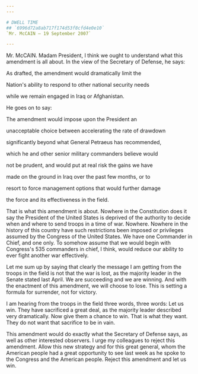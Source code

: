 ```yaml
---
---

# DWELL TIME
## `6996d72a8ab717f174d53f8cfd4e0e10`
`Mr. McCAIN — 19 September 2007`

---
```



Mr. McCAIN. Madam President, I think we ought to understand what this 
amendment is all about. In the view of the Secretary of Defense, he 
says:




 As drafted, the amendment would dramatically limit the 


 Nation's ability to respond to other national security needs 


 while we remain engaged in Iraq or Afghanistan.


He goes on to say:




 The amendment would impose upon the President an 


 unacceptable choice between accelerating the rate of drawdown 


 significantly beyond what General Petraeus has recommended, 


 which he and other senior military commanders believe would 


 not be prudent, and would put at real risk the gains we have 


 made on the ground in Iraq over the past few months, or to 


 resort to force management options that would further damage 


 the force and its effectiveness in the field.


That is what this amendment is about. Nowhere in the Constitution 
does it say the President of the United States is deprived of the 
authority to decide when and where to send troops in a time of war. 
Nowhere. Nowhere in the history of this country have such restrictions 
been imposed or privileges assumed by the Congress of the United 
States. We have one Commander in Chief, and one only. To somehow assume 
that we would begin with Congress's 535 commanders in chief, I think, 
would reduce our ability to ever fight another war effectively.

Let me sum up by saying that clearly the message I am getting from 
the troops in the field is not that the war is lost, as the majority 
leader in the Senate stated last April. We are succeeding and we are 
winning. And with the enactment of this amendment, we will choose to 
lose. This is setting a formula for surrender, not for victory.

I am hearing from the troops in the field three words, three words: 
Let us win. They have sacrificed a great deal, as the majority leader 
described very dramatically. Now give them a chance to win. That is 
what they want. They do not want that sacrifice to be in vain.

This amendment would do exactly what the Secretary of Defense says, 
as well as other interested observers. I urge my colleagues to reject 
this amendment. Allow this new strategy and for this great general, 
whom the American people had a great opportunity to see last week as he 
spoke to the Congress and the American people. Reject this amendment 
and let us win.
